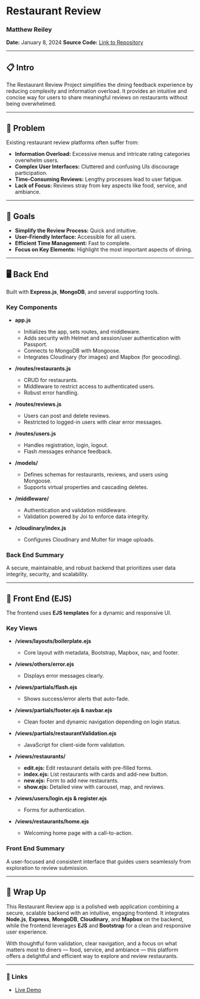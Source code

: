 # Restaurant Review

### Matthew Reiley

**Date:** January 8, 2024
**Source Code:** [Link to Repository](LINK)

---

## 📋 Intro

The Restaurant Review Project simplifies the dining feedback experience by reducing complexity and information overload. It provides an intuitive and concise way for users to share meaningful reviews on restaurants without being overwhelmed.

---

## 🧐 Problem

Existing restaurant review platforms often suffer from:

* **Information Overload:** Excessive menus and intricate rating categories overwhelm users.
* **Complex User Interfaces:** Cluttered and confusing UIs discourage participation.
* **Time-Consuming Reviews:** Lengthy processes lead to user fatigue.
* **Lack of Focus:** Reviews stray from key aspects like food, service, and ambiance.

---

## 🎯 Goals

* **Simplify the Review Process:** Quick and intuitive.
* **User-Friendly Interface:** Accessible for all users.
* **Efficient Time Management:** Fast to complete.
* **Focus on Key Elements:** Highlight the most important aspects of dining.

---

## 🖥️ Back End

Built with **Express.js**, **MongoDB**, and several supporting tools.

### Key Components

* **app.js**

  * Initializes the app, sets routes, and middleware.
  * Adds security with Helmet and session/user authentication with Passport.
  * Connects to MongoDB with Mongoose.
  * Integrates Cloudinary (for images) and Mapbox (for geocoding).

* **/routes/restaurants.js**

  * CRUD for restaurants.
  * Middleware to restrict access to authenticated users.
  * Robust error handling.

* **/routes/reviews.js**

  * Users can post and delete reviews.
  * Restricted to logged-in users with clear error messages.

* **/routes/users.js**

  * Handles registration, login, logout.
  * Flash messages enhance feedback.

* **/models/**

  * Defines schemas for restaurants, reviews, and users using Mongoose.
  * Supports virtual properties and cascading deletes.

* **/middleware/**

  * Authentication and validation middleware.
  * Validation powered by Joi to enforce data integrity.

* **/cloudinary/index.js**

  * Configures Cloudinary and Multer for image uploads.

### Back End Summary

A secure, maintainable, and robust backend that prioritizes user data integrity, security, and scalability.

---

## 🎨 Front End (EJS)

The frontend uses **EJS templates** for a dynamic and responsive UI.

### Key Views

* **/views/layouts/boilerplate.ejs**

  * Core layout with metadata, Bootstrap, Mapbox, nav, and footer.

* **/views/others/error.ejs**

  * Displays error messages clearly.

* **/views/partials/flash.ejs**

  * Shows success/error alerts that auto-fade.

* **/views/partials/footer.ejs & navbar.ejs**

  * Clean footer and dynamic navigation depending on login status.

* **/views/partials/restaurantValidation.ejs**

  * JavaScript for client-side form validation.

* **/views/restaurants/**

  * **edit.ejs:** Edit restaurant details with pre-filled forms.
  * **index.ejs:** List restaurants with cards and add-new button.
  * **new\.ejs:** Form to add new restaurants.
  * **show\.ejs:** Detailed view with carousel, map, and reviews.

* **/views/users/login.ejs & register.ejs**

  * Forms for authentication.

* **/views/restaurants/home.ejs**

  * Welcoming home page with a call-to-action.

### Front End Summary

A user-focused and consistent interface that guides users seamlessly from exploration to review submission.

---

## 🚀 Wrap Up

This Restaurant Review app is a polished web application combining a secure, scalable backend with an intuitive, engaging frontend. It integrates **Node.js**, **Express**, **MongoDB**, **Cloudinary**, and **Mapbox** on the backend, while the frontend leverages **EJS** and **Bootstrap** for a clean and responsive user experience.

With thoughtful form validation, clear navigation, and a focus on what matters most to diners — food, service, and ambiance — this platform offers a delightful and efficient way to explore and review restaurants.

---

### 🔗 Links

* [Live Demo](https://restaurant-review-six.vercel.app/)


